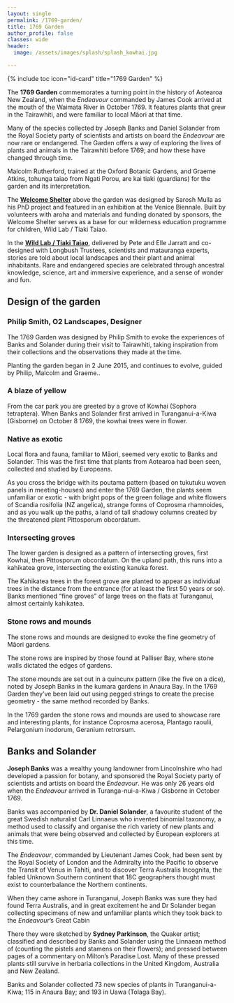 ```yaml
---
layout: single
permalink: /1769-garden/
title: 1769 Garden
author_profile: false
classes: wide
header:
  image: /assets/images/splash/splash_kowhai.jpg

---
```


{% include toc icon="id-card"  title="1769 Garden" %}

The **1769 Garden** commemorates a turning point in the history of Aotearoa New Zealand, when the *Endeavour* commanded by James Cook arrived at the mouth of the Waimata River in October 1769.  It features plants that grew in the Tairawhiti, and were familiar to local Māori at that time.

Many of the species collected by Joseph Banks and Daniel Solander from the Royal Society party of scientists and artists on board the *Endeavour* are now rare or endangered.  The Garden offers a way of exploring the lives of plants and animals in the Tairawhiti before 1769; and how these have changed through time.

Malcolm Rutherford, trained at the Oxford Botanic Gardens, and Graeme Atkins, tohunga taiao from Ngati Porou, are kai tiaki (guardians) for the garden and its interpretation.

The [**Welcome Shelter**](/shelter) above the garden was designed by Sarosh Mulla as his PhD project and featured in an exhibition at the Venice Biennale. Built by volunteers with aroha and materials and funding donated by sponsors, the Welcome Shelter serves as a base for our wilderness education programme for children, Wild Lab / Tiaki Taiao.

In the [**Wild Lab / Tiaki Taiao**](/wildlab), delivered by Pete and Elle Jarratt and co-designed with Longbush Trustees, scientists and matauranga experts, stories are told about local landscapes and their plant and animal inhabitants. Rare and endangered species are celebrated through ancestral knowledge, science, art and immersive experience, and a sense of wonder and fun.

## Design of the garden

### Philip Smith, O2 Landscapes, Designer
The 1769 Garden was designed by Philip Smith to evoke the experiences of Banks and Solander during their visit to Tairawhiti, taking inspiration from their collections and the observations they made at the time. 

Planting the garden began in  2 June 2015, and continues to evolve, guided by Philip, Malcolm and Graeme..

### A blaze of yellow
From the car park you are greeted by a grove of Kowhai (Sophora tetraptera).  When Banks and Solander first arrived in Turanganui-a-Kiwa (Gisborne) on October 8 1769, the kowhai trees were in flower.

### Native as exotic
Local flora and fauna, familiar to Māori, seemed very exotic to Banks and Solander.  This was the first time that plants from Aotearoa had been seen, collected and studied by Europeans.

As you cross the bridge with its poutama pattern (based on tukutuku woven panels in meeting-houses) and enter the 1769 Garden, the plants seem unfamiliar or exotic - with bright pops of the green foliage and white flowers of Scandia rosifolia (NZ angelica), strange forms of Coprosma rhamnoides, and as you walk up the paths, a land of tall shadowy columns created by the threatened plant Pittosporum obcordatum. 

### Intersecting groves
The lower garden is designed as a pattern of intersecting groves, first Kowhai, then Pittosporum obcordatum. On the upland path, this runs into a kahikatea grove, intersecting the existing kanuka forest. 

The Kahikatea trees in the forest grove are planted to appear as individual trees in the distance from the entrance (for at least the first 50 years or so). Banks mentioned “fine groves” of large trees on the flats at Turanganui, almost certainly kahikatea.

### Stone rows and mounds
The stone rows and mounds are designed to evoke the fine geometry of Māori gardens.

The stone rows are inspired by those found at Palliser Bay, where stone walls dictated the edges of gardens. 


The stone mounds are set out in a quincunx pattern (like the five on a dice), noted by Joseph Banks in the kumara gardens in Anaura Bay. In the 1769 Garden they’ve been laid out using pegged strings to create the precise geometry - the same method recorded by Banks.  

In the 1769 garden the stone rows and mounds are used to showcase rare and interesting plants, for instance Coprosma acerosa, Plantago raoulii, Pelargonium inodorum, Geranium retrorsum. 

## Banks and Solander 

**Joseph Banks** was a wealthy young landowner from Lincolnshire who had developed a passion for botany, and sponsored the Royal Society party of scientists and artists on board the *Endeavour*.  He was only 26 years old when the *Endeavour* arrived in Turanga-nui-a-Kiwa / Gisborne in October 1769. 

Banks was accompanied by **Dr. Daniel Solander**, a favourite student of the great Swedish naturalist Carl Linnaeus who invented binomial taxonomy, a method used to classify and organise the rich variety of new plants and animals that were being observed and collected by European explorers at this time.

The *Endeavour*, commanded by Lieutenant James Cook, had been sent by the Royal Society of London and the Admiralty into the Pacific to observe the Transit of Venus in Tahiti, and to discover Terra Australis Incognita, the fabled Unknown Southern continent that 18C geographers thought must exist to counterbalance the Northern continents.

When they came ashore in Turanganui, Joseph Banks was sure they had found Terra Australis, and in great excitement he and Dr Solander began collecting specimens of new and unfamiliar plants which they took back to the *Endeavour*’s Great Cabin  

There they were sketched by **Sydney Parkinson**, the Quaker artist; classified and described by Banks and Solander using the Linnaean method of (counting the pistels and stamens on their flowers); and pressed between pages of a commentary on Milton’s Paradise Lost.  Many of these pressed plants still survive in herbaria collections in the United Kingdom, Australia and New Zealand.

Banks and Solander collected 73 new species of plants in Turanganui-a-Kiwa; 115 in Anaura Bay; and 193 in Uawa (Tolaga Bay).
